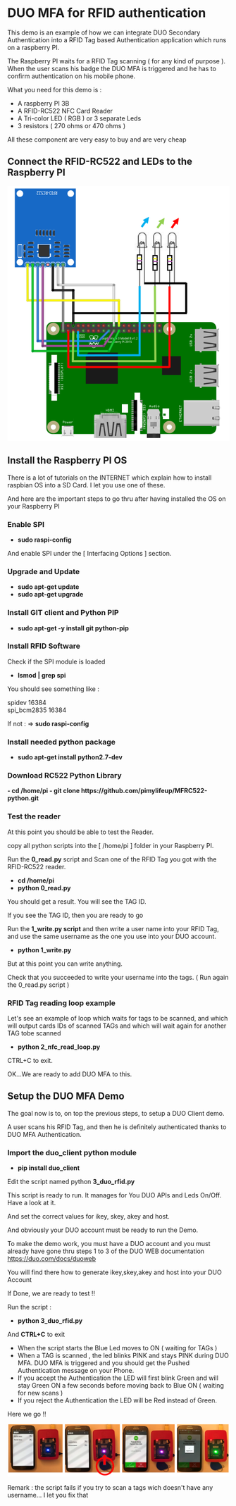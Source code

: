 # DUO MFA for RFID authentication

This demo is an example of how we can integrate DUO Secondary Authentication into a RFID Tag based Authentication application which runs on a raspberry PI.

The Raspberry PI waits for a RFID Tag scanning ( for any kind of purpose ). When the user scans his badge the DUO MFA is triggered and he has to confirm authentication on his mobile phone.

What you need for this demo is :

- A raspberry PI 3B
- A RFID-RC522  NFC Card Reader
- A Tri-color LED ( RGB ) or 3 separate Leds
- 3 resistors ( 270 ohms or 470 ohms )

All these component are very easy to buy and are very cheap

## Connect the RFID-RC522 and LEDs to the Raspberry PI

<img src="cabling.png">

## Install the Raspberry PI OS

There is a lot of tutorials on the INTERNET which explain how to install raspbian OS into a SD Card. I let you use one of these.

And here are the important steps to go thru after having installed the OS on your Raspberry PI

### Enable SPI

- <b>sudo raspi-config</b>

And enable SPI under the [ Interfacing Options ] section.

### Upgrade and Update

- <b>sudo apt-get update</b>
- <b>sudo apt-get upgrade </b>

### Install GIT client and Python PIP

- <b>sudo apt-get -y install git python-pip</b>

### Install RFID Software

Check if the SPI module is loaded 

- <b>lsmod | grep spi</b>

You should see something like :

 spidev			16384<br>
 spi_bcm2835 	16384
 
If not :  =>  <b>sudo raspi-config </b>

### Install needed python package 
 
- <b>sudo apt-get install python2.7-dev</b>

### Download RC522 Python Library
<b>
- cd /home/pi
- git clone https://github.com/pimylifeup/MFRC522-python.git
</b>
<br>


### Test the reader

At this point you should be able to test the Reader.

copy all python scripts into the [ /home/pi ] folder in your Raspberry PI.

Run the <b>0_read.py</b> script and Scan one of the RFID Tag you got with the RFID-RC522 reader.
<b>
- cd /home/pi
- python 0_read.py
</b>
You should get a result. You will see the TAG ID.

If you see the TAG ID, then you are ready to go

Run the <b>1_write.py script</b>  and then write a user name into your RFID Tag, and use the same username as the one you use into your DUO account.

- <b>python 1_write.py</b>

But at this point you can write anything.

Check that you succeeded to write your username into the tags.  ( Run again the 0_read.py script )

### RFID Tag reading loop example

Let's see an example of loop which waits for tags to be scanned, and which will output cards IDs of scanned TAGs and which will wait again for another TAG tobe scanned

- <b>python 2_nfc_read_loop.py</b>

CTRL+C to exit.

OK...We are ready to add DUO MFA to this.

## Setup the DUO MFA Demo
The goal now is to, on top the previous steps, to setup a DUO Client demo.

A user scans his RFID Tag, and then he is definitely authenticated thanks to DUO MFA Authentication.

### Import the duo_client python module

- <b>pip install duo_client</b>

Edit the script named python <b>3_duo_rfid.py</b>

This script is ready to run. It manages for You DUO APIs and Leds On/Off.  Have a look at it.

And set the correct values for  ikey, skey, akey and host.

And obviously your DUO account must be ready to run the Demo.

To make the demo work, you must have a DUO account and you must already have gone thru steps 1 to 3 of the DUO WEB documentation https://duo.com/docs/duoweb

You will find there how to generate ikey,skey,akey and host into your DUO Account

If Done, we are ready to test !!

Run the script :

- <b>python 3_duo_rfid.py</b>

And <b>CTRL+C</b> to exit

- When the script starts the Blue Led moves to ON ( waiting for TAGs )
- When a TAG is scanned , the led blinks PINK and stays PINK during DUO MFA. DUO MFA is triggered and you should get the Pushed Authentication message on your Phone.
- If you accept the Authentication the LED will first blink Green and will stay Green ON a few seconds before moving back to Blue ON ( waiting for new scans )
- If you reject the Authentication the LED will be Red instead of Green.

Here we go !!

<img src="demo.png">

Remark : the script fails if you try to scan a tags wich doesn't have any username... I let you fix that
